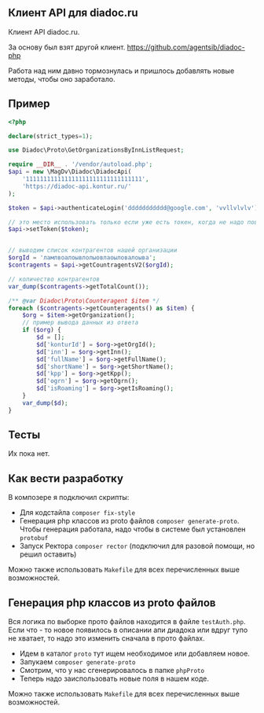 Клиент API для diadoc.ru
---------------------------

Клиент API diadoc.ru.

За основу был взят другой клиент.
https://github.com/agentsib/diadoc-php

Работа над ним давно тормознулась и пришлось добавлять новые методы, чтобы оно заработало.

## Пример

```php
<?php

declare(strict_types=1);

use Diadoc\Proto\GetOrganizationsByInnListRequest;

require __DIR__ . '/vendor/autoload.php';
$api = new \MagDv\Diadoc\DiadocApi(
    '111111111111111111111111111111111',
    'https://diadoc-api.kontur.ru/'
);

$token = $api->authenticateLogin('ddddddddddd@google.com', 'vvllvlvlv');

// это место использовать только если уже есть токен, когда не надо повторно логиниться
$api->setToken($token);


// выводим список контрагентов нашей организации
$orgId = 'ламлвоалоывлолыовлаоыловалоыва';
$contragents = $api->getCountragentsV2($orgId);

// количество контрагентов
var_dump($contragents->getTotalCount());

/** @var Diadoc\Proto\Counteragent $item */
foreach ($contragents->getCounteragents() as $item) {
    $org = $item->getOrganization();
    // пример вывода данных из ответа
    if ($org) {
        $d = [];
        $d['konturId'] = $org->getOrgId();
        $d['inn'] = $org->getInn();
        $d['fullName'] = $org->getFullName();
        $d['shortName'] = $org->getShortName();
        $d['kpp'] = $org->getKpp();
        $d['ogrn'] = $org->getOgrn();
        $d['isRoaming'] = $org->getIsRoaming();
    }
    var_dump($d);
}
```


## Тесты

Их пока нет.

## Как вести разработку

В композере я подключил скрипты:
- Для кодстайла `composer fix-style`
- Генерация php классов из proto файлов `composer generate-proto`. Чтобы генерация работала, надо чтобы в системе был установлен `protobuf`
- Запуск Ректора `composer rector` (подключил для разовой помощи, но решил оставить)

Можно также использовать `Makefile` для всех перечисленных выше возможностей.

## Генерация php классов из proto файлов

Вся логика по выборке прото файлов находится в файле `testAuth.php`. 
Если что - то новое появилось в описании апи диадока или вдруг тупо не хватает, то надо это изменить сначала в прото файлах.
- Идем в каталог `proto` тут ищем необходимое или добавляем новое.
- Запукаем `composer generate-proto`
- Смотрим, что у нас сгенерировалось в папке `phpProto`
- Теперь надо заиспользовать новые поля в нашем коде.

Можно также использовать `Makefile` для всех перечисленных выше возможностей.